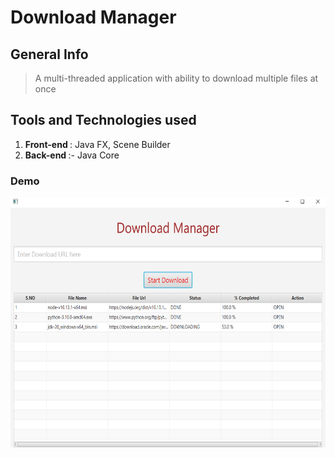 # Download Manager

## General Info

> A multi-threaded application with ability to download multiple files at once

## Tools and Technologies used

1. <b>Front-end </b> : Java FX, Scene Builder 
2. <b>Back-end </b> :- Java Core

### Demo
<img src="screenshots/screenshot.png" alt="Smiley face" width = "700"  height = "400">
 


